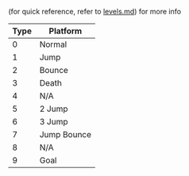 (for quick reference, refer to [levels.md](levels.md)) for more info

Type | Platform
---- | --------
0    | Normal
1    | Jump
2    | Bounce
3    | Death
4    | N/A
5    | 2 Jump
6    | 3 Jump
7    | Jump Bounce
8    | N/A
9    | Goal